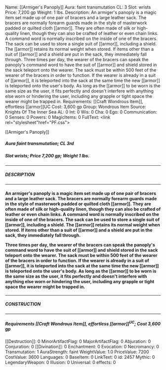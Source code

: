 Name: [[Armiger's Panoply]]
Aura: faint transmutation
CL: 3
Slot: wrists
Price: 7,200 gp
Weight: 1 lbs.
Description: An armiger's panoply is a magic item set made up of one pair of bracers and a large leather sack. The bracers are normally forearm guards made in the style of masterwork padded or quilted cloth [[armor]]. They are often made of silk or high-quality linen, though they can also be crafted of leather or even chain links. A command word is normally inscribed on the inside of one of the bracers. The sack can be used to store a single suit of [[armor]], including a shield. The [[armor]] retains its normal weight when stored. If items other than a suit of [[armor]] and a shield are put in the sack, they immediately fall through. Three times per day, the wearer of the bracers can speak the panoply's command word to have the suit of [[armor]] and shield stored in the sack teleport onto the wearer. The sack must be within 500 feet of the wearer of the bracers in order to function. If the wearer is already in a suit of [[armor]], it is teleported into the sack at the same time the new [[armor]] is teleported onto the user's body. As long as the [[armor]] to be worn is the same size as the user, it fits perfectly and doesn't interfere with anything else worn or hindering the user, including any grapple or tight space the wearer might be trapped in.
Requirements: [[Craft Wondrous Item]], effortless [[armor]]UC
Cost: 3,600 gp
Group: Wondrous Item
Source: Knights Of The Inner Sea
AL: 0
Int: 0
Wis: 0
Cha: 0
Ego: 0
Communication: 0
Senses: 0
Powers: 0
MagicItems: 0
FullText: <link rel="stylesheet"href="PF.css"><div class="heading"><p class="alignleft">[[Armiger's Panoply]]</p><div style="clear: both;"></div></div><div><h5><b>Aura </b>faint transmutation; <b>CL </b>3rd</h5><h5><b>Slot </b>wrists; <b>Price </b>7,200 gp; <b>Weight </b>1 lbs.</h5></div><hr/><div><h5><b>DESCRIPTION</b></h5></div><hr/><div><h4><p>An armiger's panoply is a magic item set made up of one pair of bracers and a large leather sack. The bracers are normally forearm guards made in the style of masterwork padded or quilted cloth [[armor]]. They are often made of silk or high-quality linen, though they can also be crafted of leather or even chain links. A command word is normally inscribed on the inside of one of the bracers. The sack can be used to store a single suit of [[armor]], including a shield. The [[armor]] retains its normal weight when stored. If items other than a suit of [[armor]] and a shield are put in the sack, they immediately fall through. </p><p>Three times per day, the wearer of the bracers can speak the panoply's command word to have the suit of [[armor]] and shield stored in the sack teleport onto the wearer. The sack must be within 500 feet of the wearer of the bracers in order to function. If the wearer is already in a suit of [[armor]], it is teleported into the sack at the same time the new [[armor]] is teleported onto the user's body. As long as the [[armor]] to be worn is the same size as the user, it fits perfectly and doesn't interfere with anything else worn or hindering the user, including any grapple or tight space the wearer might be trapped in.</p></h4></div><hr/><div><h5><b>CONSTRUCTION</b></h5></div><hr/><div><h5><b>Requirements </b>[[Craft Wondrous Item]], <i>effortless [[armor]]</i><sup>UC</sup>; <b>Cost </b>3,600 gp</h5></div>
[[Destruction]]: 0
MinorArtifactFlag: 0
MajorArtifactFlag: 0
Abjuration: 0
Conjuration: 0
[[Divination]]: 0
Enchantment: 0
Evocation: 0
Necromancy: 0
Transmutation: 1
AuraStrength: faint
WeightValue: 1.0
PriceValue: 7200
CostValue: 3600
Languages: 0
BaseItem: 0
LinkText: 0
id: 2457
Mythic: 0
LegendaryWeapon: 0
Illusion: 0
Universal: 0
effects: 0
